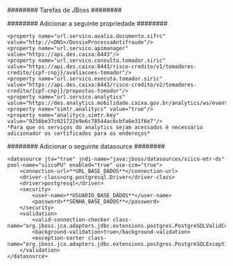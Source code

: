 ######## Tarefas de JBoss ########

######## Adicionar a seguinte propriedade ########
	
	<property name="url.servico.avalia.documento.sifrc" value="http://<DNS>/DossieProcessaAntifraude"/>
    <property name="url.servico.apimanager" value="https://api.des.caixa:8443"/>
	<property name="url.servico.consulta.tomador.siric" value="https://api.des.caixa:8443/risco-credito/v1/tomadores-credito/{cpf-cnpj}/avaliacoes-tomador"/>
    <property name="url.servico.executa.tomador.siric" value="https://api.des.caixa:8443/risco-credito/v2/tomadores-credito/{cpf-cnpj}/propostas-tomador"/>
    <property name="url.servico.analytics" value="https://des.analytics.mobilidade.caixa.gov.br/analytics/ws/evento/registrar"/>
    <property name="simtr.analitycs" value="true"/>
    <property name="analitycs.simtr.key" value="9256be37c021722e9e6c78544ac6cbfa6e31f6e7"/>
    *Para que os serviços do analytics sejam acessados é necessário adicionador os certificados para os endereços*
    

######## Adicionar o seguinte datasource ########
	
	<datasource jta="true" jndi-name="java:jboss/datasources/siico-mtr-ds" pool-name="siicoPU" enabled="true" use-ccm="true">
		<connection-url>**URL_BASE_DADOS**</connection-url>
		<driver-class>org.postgresql.Driver</driver-class>
		<driver>postgresql</driver>
		<security>
			<user-name>**USUARIO_BASE_DADOS**</user-name>
			<password>**SENHA_BASE_DADOS**</password>
		</security>
		<validation>
			<valid-connection-checker class-name="org.jboss.jca.adapters.jdbc.extensions.postgres.PostgreSQLValidConnectionChecker"/>
			<background-validation>true</background-validation>
			<exception-sorter class-name="org.jboss.jca.adapters.jdbc.extensions.postgres.PostgreSQLExceptionSorter"/>
		</validation>
	</datasource>